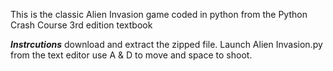This is the classic Alien Invasion game coded in python from the Python Crash Course 3rd edition textbook

***Instrcutions***
download and extract the zipped file.
Launch Alien Invasion.py from the text editor 
use A & D to move and space to shoot.
